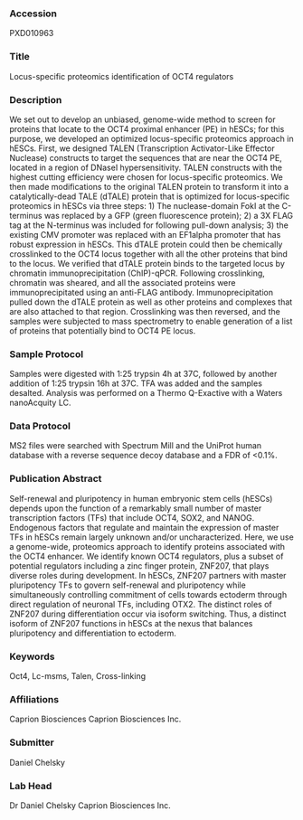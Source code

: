 ### Accession
PXD010963

### Title
Locus-specific proteomics identification of OCT4 regulators

### Description
We set out to develop an unbiased, genome-wide method to screen for proteins that locate to the OCT4 proximal enhancer (PE) in hESCs; for this purpose, we developed an optimized locus-specific proteomics approach in hESCs. First, we designed TALEN (Transcription Activator-Like Effector Nuclease) constructs to target the sequences that are near the OCT4 PE, located in a region of DNaseI hypersensitivity. TALEN constructs with the highest cutting efficiency were chosen for locus-specific proteomics. We then made modifications to the original TALEN protein to transform it into a catalytically-dead TALE (dTALE) protein that is optimized for locus-specific proteomics in hESCs via three steps: 1) The nuclease-domain FokI at the C-terminus was replaced by a GFP (green fluorescence protein); 2) a 3X FLAG tag at the N-terminus was included for following pull-down analysis; 3) the existing CMV promoter was replaced with an EF1alpha promoter that has robust expression in hESCs. This dTALE protein could then be chemically crosslinked to the OCT4 locus together with all the other proteins that bind to the locus. We verified that dTALE protein binds to the targeted locus by chromatin immunoprecipitation (ChIP)-qPCR. Following crosslinking, chromatin was sheared, and all the associated proteins were immunoprecipitated using an anti-FLAG antibody. Immunoprecipitation pulled down the dTALE protein as well as other proteins and complexes that are also attached to that region. Crosslinking was then reversed, and the samples were subjected to mass spectrometry to enable generation of a list of proteins that potentially bind to OCT4 PE locus.

### Sample Protocol
Samples were digested with 1:25 trypsin 4h at 37C, followed by another addition of 1:25 trypsin 16h at 37C.  TFA was added and the samples desalted.  Analysis was performed on a Thermo Q-Exactive with a Waters nanoAcquity LC.

### Data Protocol
MS2 files were searched with Spectrum Mill and the UniProt human database with a reverse sequence decoy database and a FDR of <0.1%.

### Publication Abstract
Self-renewal and pluripotency in human embryonic stem cells (hESCs) depends upon the function of a remarkably small number of master transcription factors (TFs) that include OCT4, SOX2, and NANOG. Endogenous factors that regulate and maintain the expression of master TFs in hESCs remain largely unknown and/or uncharacterized. Here, we use a genome-wide, proteomics approach to identify proteins associated with the OCT4 enhancer. We identify known OCT4 regulators, plus a subset of potential regulators including a zinc finger protein, ZNF207, that plays diverse roles during development. In hESCs, ZNF207 partners with master pluripotency TFs to govern self-renewal and pluripotency while simultaneously controlling commitment of cells towards ectoderm through direct regulation of neuronal TFs, including OTX2. The distinct roles of ZNF207 during differentiation occur via isoform switching. Thus, a distinct isoform of ZNF207 functions in hESCs at the nexus that balances pluripotency and differentiation to ectoderm.

### Keywords
Oct4, Lc-msms, Talen, Cross-linking

### Affiliations
Caprion Biosciences
Caprion Biosciences Inc.

### Submitter
Daniel Chelsky

### Lab Head
Dr Daniel Chelsky
Caprion Biosciences Inc.


